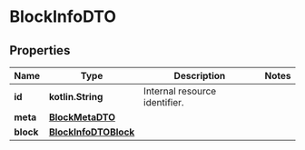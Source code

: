 
# BlockInfoDTO

## Properties
Name | Type | Description | Notes
------------ | ------------- | ------------- | -------------
**id** | **kotlin.String** | Internal resource identifier. | 
**meta** | [**BlockMetaDTO**](BlockMetaDTO.md) |  | 
**block** | [**BlockInfoDTOBlock**](BlockInfoDTOBlock.md) |  | 



